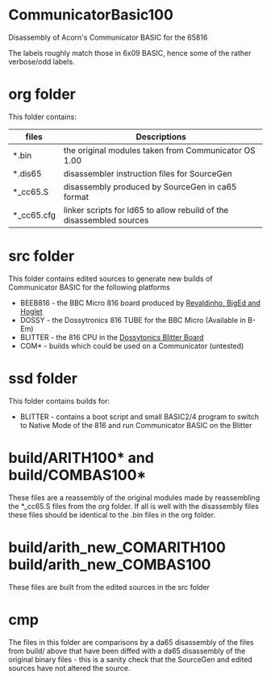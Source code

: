 # CommunicatorBasic100
Disassembly of Acorn's Communicator BASIC for the 65816

The labels roughly match those in 6x09 BASIC, hence some of the rather verbose/odd labels.




# org folder

This folder contains:

 | files        | Descriptions
 |--------------|---------------------------------------------------------------------
 | \*.bin       | the original modules taken from Communicator OS 1.00
 | \*.dis65     | disassembler instruction files for SourceGen
 | \*\_cc65.S   | disassembly produced by SourceGen in ca65 format
 | \*\_cc65.cfg | linker scripts for ld65 to allow rebuild of the disassembled sources


# src folder

This folder contains edited sources to generate new builds of Communicator BASIC for
the following platforms

 * BEEB816 - the BBC Micro 816 board produced by [Revaldinho, BigEd and Hoglet](https://github.com/BigEd/beeb816/wiki)
 * DOSSY - the Dossytronics 816 TUBE for the BBC Micro (Available in B-Em)
 * BLITTER - the 816 CPU in the [Dossytonics Blitter Board](https://github.com/dominicbeesley/blitter-vhdl-6502/wiki)
 * COM* - builds which could be used on a Communicator (untested)

# ssd folder

This folder contains builds for:
 * BLITTER - contains a boot script and small BASIC2/4 program to switch to Native Mode of the 816 and run Communicator BASIC on the Blitter


# build/ARITH100\* and build/COMBAS100\*

These files are a reassembly of the original modules made by reassembling the \*\_cc65.S 
files from the org folder. If all is well with the disassembly files these files should
be identical to the .bin files in the org folder.

# build/arith_new_COMARITH100 build/arith_new_COMBAS100

These files are built from the edited sources in the src folder

# cmp

The files in this folder are comparisons by a da65 disassembly of the files from build/ above that have been diffed with a da65 disassembly of the original binary files - this is a sanity check that the SourceGen and edited sources have not altered the source.



